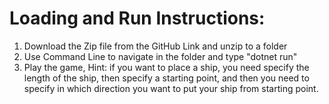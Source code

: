 # Loading and Run Instructions:
1. Download the Zip file from the GitHub Link and unzip to a folder
2. Use Command Line to navigate in the folder and type "dotnet run"
3. Play the game, Hint: if you want to place a ship, you need specify the length of the ship, then specify a starting point, and then you need to specify in which direction you want to put your ship from starting point.
